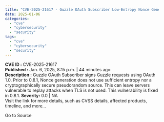 ```yaml
---
title: "CVE-2025-21617 - Guzzle OAuth Subscriber Low-Entropy Nonce Generation Vulnerability"
date: 2025-01-06
categories: 
  - "cve"
  - "cybersecurity"
  - "security"
tags: 
  - "cve"
  - "cybersecurity"
  - "security"
---
```


**CVE ID :** CVE-2025-21617  
**Published :** Jan. 6, 2025, 8:15 p.m. | 44 minutes ago  
**Description :** Guzzle OAuth Subscriber signs Guzzle requests using OAuth 1.0. Prior to 0.8.1, Nonce generation does not use sufficient entropy nor a cryptographically secure pseudorandom source. This can leave servers vulnerable to replay attacks when TLS is not used. This vulnerability is fixed in 0.8.1. 
**Severity:** 0.0 | NA  
Visit the link for more details, such as CVSS details, affected products, timeline, and more...

Go to Source
